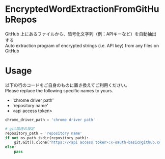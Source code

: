# EncryptedWordExtractionFromGitHubRepos

GitHub 上にあるファイルから、暗号化文字列（例：APIキーなど）を自動抽出する<br>
Auto extraction program of encrypted strings (i.e. API key) from any files on GitHub

# Usage

以下の行のコードをご自身のものに置き換えてご利用ください。<br>
Please replace the following specific names to yours.

  - 'chrome driver path'
  - 'repository name'
  - \<api access token\>

```python
chrome_driver_path = 'chrome driver path'

# git関連の設定
repository_path = 'repository name'
if not os.path.isdir(repository_path):
    git.Git().clone("https://<api access token>:x-oauth-basic@github.com/<your github domain>/" + repository_path + ".git")
else:
    pass
```


